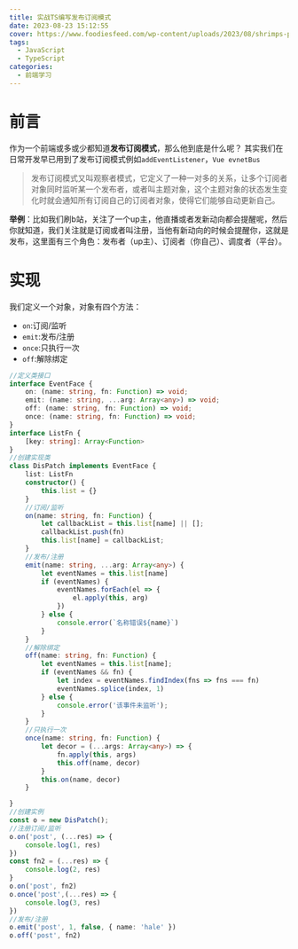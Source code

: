 ```yaml
---
title: 实战TS编写发布订阅模式
date: 2023-08-23 15:12:55
cover: https://www.foodiesfeed.com/wp-content/uploads/2023/08/shrimps-pad-thai.jpg
tags:
  - JavaScript
  - TypeScript
categories: 
  - 前端学习
---
```


# 前言

作为一个前端或多或少都知道**发布订阅模式**，那么他到底是什么呢？
其实我们在日常开发早已用到了发布订阅模式例如`addEventListener`，`Vue evnetBus`

>发布订阅模式又叫观察者模式，它定义了一种一对多的关系，让多个订阅者对象同时监听某一个发布者，或者叫主题对象，这个主题对象的状态发生变化时就会通知所有订阅自己的订阅者对象，使得它们能够自动更新自己。

**举例**：比如我们刷b站，关注了一个up主，他直播或者发新动向都会提醒呢，然后你就知道，我们关注就是订阅或者叫注册，当他有新动向的时候会提醒你，这就是发布，这里面有三个角色：发布者（up主）、订阅者（你自己）、调度者（平台）。

# 实现

我们定义一个对象，对象有四个方法：

- `on`:订阅/监听
- `emit`:发布/注册
- `once`:只执行一次
- `off`:解除绑定

```ts
//定义类接口
interface EventFace {
    on: (name: string, fn: Function) => void;
    emit: (name: string, ...arg: Array<any>) => void;
    off: (name: string, fn: Function) => void;
    once: (name: string, fn: Function) => void;
}
interface ListFn {
    [key: string]: Array<Function>
}
//创建实现类
class DisPatch implements EventFace {
    list: ListFn
    constructor() {
        this.list = {}
    }
    //订阅/监听
    on(name: string, fn: Function) {
        let callbackList = this.list[name] || [];
        callbackList.push(fn)
        this.list[name] = callbackList;
    }
    //发布/注册
    emit(name: string, ...arg: Array<any>) {
        let eventNames = this.list[name]
        if (eventNames) {
            eventNames.forEach(el => {
                el.apply(this, arg)
            })
        } else {
            console.error(`名称错误${name}`)
        }
    }
    //解除绑定
    off(name: string, fn: Function) {
        let eventNames = this.list[name];
        if (eventNames && fn) {
            let index = eventNames.findIndex(fns => fns === fn)
            eventNames.splice(index, 1)
        } else {
            console.error('该事件未监听');
        }
    }
    //只执行一次
    once(name: string, fn: Function) {
        let decor = (...args: Array<any>) => {
            fn.apply(this, args)
            this.off(name, decor)
        }
        this.on(name, decor)
    }

}
//创建实例
const o = new DisPatch();
//注册订阅/监听
o.on('post', (...res) => {
    console.log(1, res)
})
const fn2 = (...res) => {
    console.log(2, res)
}
o.on('post', fn2)
o.once('post',(...res) => {
    console.log(3, res)
})
//发布/注册
o.emit('post', 1, false, { name: 'hale' })
o.off('post', fn2)
```